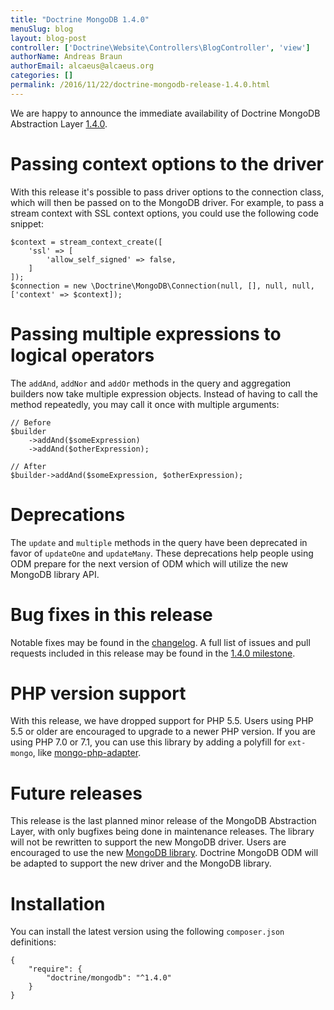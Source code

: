 ```yaml
---
title: "Doctrine MongoDB 1.4.0"
menuSlug: blog
layout: blog-post
controller: ['Doctrine\Website\Controllers\BlogController', 'view']
authorName: Andreas Braun
authorEmail: alcaeus@alcaeus.org
categories: []
permalink: /2016/11/22/doctrine-mongodb-release-1.4.0.html
---
```

We are happy to announce the immediate availability of Doctrine MongoDB
Abstraction Layer
[1.4.0](https://github.com/doctrine/mongodb/releases/tag/1.4.0).

Passing context options to the driver
=====================================

With this release it's possible to pass driver options to the connection
class, which will then be passed on to the MongoDB driver. For example,
to pass a stream context with SSL context options, you could use the
following code snippet:

~~~~ {.sourceCode .php}
$context = stream_context_create([
    'ssl' => [
        'allow_self_signed' => false,
    ]
]);
$connection = new \Doctrine\MongoDB\Connection(null, [], null, null, ['context' => $context]);
~~~~

Passing multiple expressions to logical operators
=================================================

The `addAnd`, `addNor` and `addOr` methods in the query and aggregation
builders now take multiple expression objects. Instead of having to call
the method repeatedly, you may call it once with multiple arguments:

~~~~ {.sourceCode .php}
// Before
$builder
    ->addAnd($someExpression)
    ->addAnd($otherExpression);

// After
$builder->addAnd($someExpression, $otherExpression);
~~~~

Deprecations
============

The `update` and `multiple` methods in the query have been deprecated in
favor of `updateOne` and `updateMany`. These deprecations help people
using ODM prepare for the next version of ODM which will utilize the new
MongoDB library API.

Bug fixes in this release
=========================

Notable fixes may be found in the
[changelog](https://github.com/doctrine/mongodb/blob/master/CHANGELOG-1.4.md#140-2016-11-22).
A full list of issues and pull requests included in this release may be
found in the [1.4.0
milestone](https://github.com/doctrine/mongodb/issues?q=milestone%3A1.4.0).

PHP version support
===================

With this release, we have dropped support for PHP 5.5. Users using PHP
5.5 or older are encouraged to upgrade to a newer PHP version. If you
are using PHP 7.0 or 7.1, you can use this library by adding a polyfill
for `ext-mongo`, like
[mongo-php-adapter](https://github.com/alcaeus/mongo-php-adapter).

Future releases
===============

This release is the last planned minor release of the MongoDB
Abstraction Layer, with only bugfixes being done in maintenance
releases. The library will not be rewritten to support the new MongoDB
driver. Users are encouraged to use the new [MongoDB
library](https://github.com/mongodb/mongo-php-library). Doctrine
MongoDB ODM will be adapted to support the new driver and the MongoDB
library.

Installation
============

You can install the latest version using the following `composer.json`
definitions:

~~~~ {.sourceCode .json}
{
    "require": {
        "doctrine/mongodb": "^1.4.0"
    }
}
~~~~
